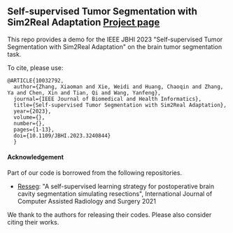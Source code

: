 ## Self-supervised Tumor Segmentation with Sim2Real Adaptation [Project page](https://xiaoman-zhang.github.io/Layer-Decomposition/)

This repo provides a demo for the IEEE JBHI 2023 "Self-supervised Tumor Segmentation with Sim2Real Adaptation" on the  brain tumor segmentation task.

To cite, please use:

```
@ARTICLE{10032792,
  author={Zhang, Xiaoman and Xie, Weidi and Huang, Chaoqin and Zhang, Ya and Chen, Xin and Tian, Qi and Wang, Yanfeng},
  journal={IEEE Journal of Biomedical and Health Informatics}, 
  title={Self-supervised Tumor Segmentation with Sim2Real Adaptation}, 
  year={2023},
  volume={},
  number={},
  pages={1-13},
  doi={10.1109/JBHI.2023.3240844}
  }
```

#### Acknowledgement

Part of our code is borrowed from the following repositories.
* [Resseg](https://github.com/fepegar/resseg-ijcars): "A self-supervised learning strategy for postoperative brain cavity segmentation simulating resections", International Journal of Computer Assisted Radiology and Surgery 2021

We thank to the authors for releasing their codes. Please also consider citing their works.
